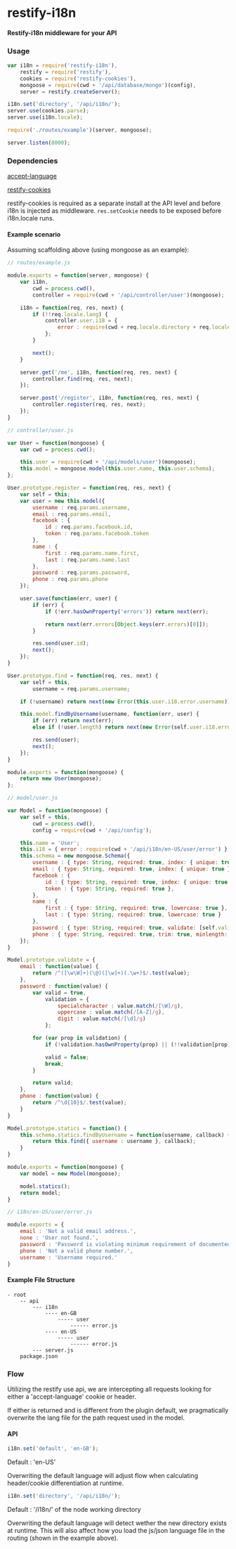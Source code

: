 restify-i18n
============

#### Restify-i18n middleware for your API


### Usage
```js
var i18n = require('restify-i18n'),
	restify = require('restify'),
	cookies = require('restify-cookies'),
	mongoose = require(cwd + '/api/database/mongo')(config),
	server = restify.createServer();

i18n.set('directory', '/api/i18n/');
server.use(cookies.parse);
server.use(i18n.locale);

require('./routes/example')(server, mongoose);

server.listen(8000);
```

### Dependencies

[accept-language](https://github.com/tinganho/node-accept-language)

[restify-cookies](https://github.com/nathschmidt/restify-cookies)


restify-cookies is required as a separate install at the API level and before i18n is injected as middleware. `res.setCookie` needs to be exposed before i18n.locale runs.

#### Example scenario

Assuming scaffolding above (using mongoose as an example):


```js
// routes/example.js

module.exports = function(server, mongoose) {
	var i18n,
		cwd = process.cwd(),
		controller = require(cwd + '/api/controller/user')(mongoose);

	i18n = function(req, res, next) {
		if (!!req.locale.lang) {
			controller.user.i18 = {
				error : require(cwd + req.locale.directory + req.locale.lang + '/user/error')
			};
		}

		next();
	}

	server.get('/me', i18n, function(req, res, next) {
		controller.find(req, res, next);
	});

	server.post('/register', i18n, function(req, res, next) {
		controller.register(req, res, next);
	});
}
```

```js
// controller/user.js

var User = function(mongoose) {
	var cwd = process.cwd();

	this.user = require(cwd + '/api/models/user')(mongoose);
	this.model = mongoose.model(this.user.name, this.user.schema);
};

User.prototype.register = function(req, res, next) {
	var self = this;
	var user = new this.model({
		username : req.params.username,
		email : req.params.email,
		facebook : {
			id : req.params.facebook.id,
			token : req.params.facebook.token
		},
		name : {
			first : req.params.name.first,
			last : req.params.name.last
		},
		password : req.params.password,
		phone : req.params.phone
	});

	user.save(function(err, user) {
		if (err) {
			if (!err.hasOwnProperty('errors')) return next(err);

			return next(err.errors[Object.keys(err.errors)[0]]);
		}

		res.send(user.id);
		next();
	});
}

User.prototype.find = function(req, res, next) {
	var self = this,
		username = req.params.username;

	if (!username) return next(new Error(this.user.i18.error.username));

	this.model.findByUsername(username, function(err, user) {
		if (err) return next(err);
		else if (!user.length) return next(new Error(self.user.i18.error.none));

		res.send(user);
		next();
	});
}

module.exports = function(mongoose) {
	return new User(mongoose);
};
```

```js
// model/user.js

var Model = function(mongoose) {
	var self = this,
		cwd = process.cwd(),
		config = require(cwd + '/api/config');

	this.name = 'User';
	this.i18 = { error : require(cwd + '/api/i18n/en-US/user/error') };
	this.schema = new mongoose.Schema({
		username : { type: String, required: true, index: { unique: true } },
		email : { type: String, required: true, index: { unique: true }, lowercase: true, validate: [self.validate.email, self.i18.error.email] },
		facebook : {
			id : { type: String, required: true, index: { unique: true } },
			token : { type: String, required: true },
		},
		name : {
			first : { type: String, required: true, lowercase: true },
			last : { type: String, required: true, lowercase: true }
		},
		password : { type: String, required: true, validate: [self.validate.password, self.i18.error.password] },
		phone : { type: String, required: true, trim: true, minlength: 7, maxlength: 11, validate: [self.validate.phone, self.i18.error.phone] }
	});
}

Model.prototype.validate = {
	email : function(value) {
		return /^([\w\W]+)(\@)([\w]+)(.\w+)$/.test(value);
	},
	password : function(value) {
		var valid = true,
			validation = {
				specialcharacter : value.match(/[\W]/g),
				uppercase : value.match(/[A-Z]/g),
				digit : value.match(/[\d]/g)
			};

		for (var prop in validation) {
			if (!validation.hasOwnProperty(prop) || (!!validation[prop] && validation[prop].length >= 2)) continue;

			valid = false;
			break;
		}

		return valid;
	},
	phone : function(value) {
		return /^\d{10}$/.test(value);
	}
}

Model.prototype.statics = function() {
	this.schema.statics.findByUsername = function(username, callback) {
		return this.find({ username : username }, callback);
	}
}

module.exports = function(mongoose) {
	var model = new Model(mongoose);

	model.statics();
	return model;
}

```


```js
// i18n/en-US/user/error.js

module.exports = {
	email : 'Not a valid email address.',
	none : 'User not found.',
	password : 'Password is violating minimum requirement of documented constraints.',
	phone : 'Not a valid phone number.',
	username : 'Username required.'
}
```

#### Example File Structure

```
- root
	-- api
		--- i18n
			---- en-GB
				----- user
					------ error.js
			---- en-US
				----- user
					------ error.js
		--- server.js
	package.json
```


### Flow

Utilizing the restify use api, we are intercepting all requests looking for either a 'accept-language' cookie or header.

If either is returned and is different from the plugin default, we pragmatically overwrite the lang file for the path request used in the model.


#### API

```js
i18n.set('default', 'en-GB');
```

Default : 'en-US'

Overwriting the default language will adjust flow when calculating header/cookie differentiation at runtime.


```js
i18n.set('directory', '/api/i18n/');
```

Default : '/i18n/' of the node working directory

Overwriting the default language will detect wether the new directory exists at runtime. This will also affect how you load the js/json language file in the routing (shown in the example above).
